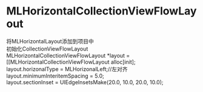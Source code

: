 # MLHorizontalCollectionViewFlowLayout
 将MLHorizontalLayout添加到项目中<br>
 初始化CollectionViewFlowLayout<br>
 MLHorizontalCollectionViewFlowLayout *layout = [[MLHorizontalCollectionViewFlowLayout alloc]init];<br>
 layout.horizonalType = MLHorizonalLeft;//左对齐<br>
 layout.minimumInteritemSpacing = 5.0;<br>
 layout.sectionInset = UIEdgeInsetsMake(20.0, 10.0, 20.0, 10.0);<br>
